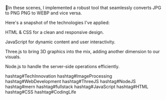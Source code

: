🎉In these scenes, I implemented a robust tool that seamlessly converts JPG to PNG PNG to WEBP and vice versa. 

Here's a snapshot of the technologies I've applied:

HTML & CSS for a clean and responsive design.

JavaScript for dynamic content and user interactivity.

Three.js to bring 3D graphics into the mix, adding another dimension to our visuals.

Node.js to handle the server-side operations efficiently.

hashtag#TechInnovation hashtag#ImageProcessing hashtag#WebDevelopment hashtag#ThreeJS hashtag#NodeJS hashtag#mern hashtag#fullstack hashtag#JavaScript hashtag#HTML hashtag#CSS hashtag#CodingLife
